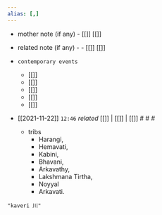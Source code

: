 ```yaml
---
alias: [,]
---
```

- mother note (if any)
		- [[]] [[]]
- related note (if any) -
		- [[]] [[]]
- `contemporary events`
	- [[]]
	- [[]]
	- [[]]
	- [[]]
	- [[]]

- [[2021-11-22]]  `12:46` _related_ [[]] | [[]] | [[]] # # #
	- tribs
		- Harangi,
		- Hemavati,
		- Kabini,
		- Bhavani,
		- Arkavathy,
		- Lakshmana Tirtha,
		- Noyyal
		- Arkavati.


```query
"kaveri 川"
```